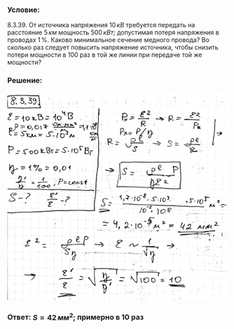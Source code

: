 ###  Условие:

$8.3.39.$ От источника напряжения $10 \,кВ$ требуется передать на расстояние $5 \,км$ мощность $500 \,кВт$; допустимая потеря напряжения в проводах $1 \,\%$. Каково минимальное сечение медного провода? Во сколько раз следует повысить напряжение источника, чтобы снизить потери мощности в $100$ раз в той же линии при передаче той же мощности?

###  Решение:

![|548x516, 67%](../../img/8.3.39/1.png)

###  Ответ: $S = 42 \,мм^2;$ примерно в $10$ раз